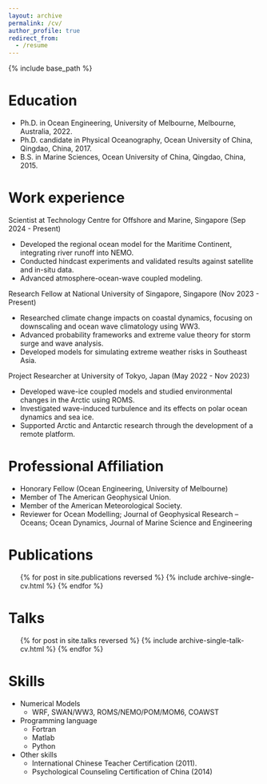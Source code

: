 ```yaml
---
layout: archive
permalink: /cv/
author_profile: true
redirect_from:
  - /resume
---
```


{% include base_path %}

Education
======
* Ph.D. in Ocean Engineering, University of Melbourne, Melbourne, Australia, 2022.
* Ph.D. candidate in Physical Oceanography, Ocean University of China, Qingdao, China, 2017.
* B.S. in Marine Sciences, Ocean University of China, Qingdao, China, 2015.

Work experience
======
Scientist at Technology Centre for Offshore and Marine, Singapore (Sep 2024 - Present)
  * Developed the regional ocean model for the Maritime Continent, integrating river runoff into NEMO.
  * Conducted hindcast experiments and validated results against satellite and in-situ data.
  * Advanced atmosphere-ocean-wave coupled modeling.
    
Research Fellow at National University of Singapore, Singapore (Nov 2023 - Present)
  * Researched climate change impacts on coastal dynamics, focusing on downscaling and ocean wave climatology using WW3.
  * Advanced probability frameworks and extreme value theory for storm surge and wave analysis.
  * Developed models for simulating extreme weather risks in Southeast Asia.
    
Project Researcher at University of Tokyo, Japan (May 2022 - Nov 2023)
  * Developed wave-ice coupled models and studied environmental changes in the Arctic using ROMS.
  * Investigated wave-induced turbulence and its effects on polar ocean dynamics and sea ice.
  * Supported Arctic and Antarctic research through the development of a remote platform.
  
Professional Affiliation
======
* Honorary Fellow (Ocean Engineering, University of Melbourne)
* Member of The American Geophysical Union.
* Member of the American Meteorological Society.
* Reviewer for Ocean Modelling; Journal of Geophysical Research – Oceans; Ocean Dynamics, Journal of Marine Science and Engineering

Publications
======
  <ul>{% for post in site.publications reversed %}
    {% include archive-single-cv.html %}
  {% endfor %}</ul>
  
Talks
======
  <ul>{% for post in site.talks reversed %}
    {% include archive-single-talk-cv.html  %}
  {% endfor %}</ul>

Skills
======
* Numerical Models
  * WRF, SWAN/WW3, ROMS/NEMO/POM/MOM6, COAWST
* Programming language
  * Fortran
  * Matlab
  * Python
* Other skills
  * International Chinese Teacher Certification (2011).
  * Psychological Counseling Certification of China (2014)
